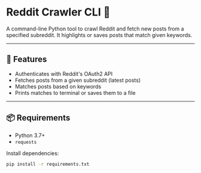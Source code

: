# Reddit Crawler CLI 🔎

A command-line Python tool to crawl Reddit and fetch new posts from a specified subreddit. It highlights or saves posts that match given keywords.

---

## 🔧 Features
- Authenticates with Reddit's OAuth2 API
- Fetches posts from a given subreddit (latest posts)
- Matches posts based on keywords
- Prints matches to terminal or saves them to a file

---

## 📦 Requirements
- Python 3.7+
- `requests`

Install dependencies:
```bash
pip install -r requirements.txt

